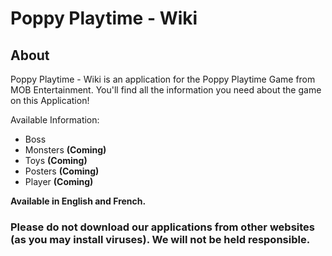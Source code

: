 # Poppy Playtime - Wiki

## About
Poppy Playtime - Wiki is an application for the Poppy Playtime Game from MOB Entertainment. You'll find all the information you need about the game on this Application!

Available Information:
- Boss
- Monsters **(Coming)**
- Toys **(Coming)**
- Posters **(Coming)**
- Player **(Coming)**

**Available in English and French.**

### Please do not download our applications from other websites (as you may install viruses). We will not be held responsible.
